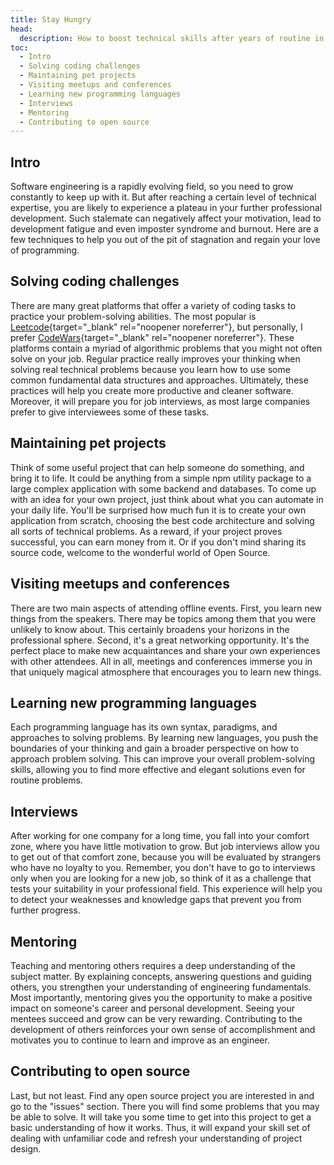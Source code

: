 ```yaml
---
title: Stay Hungry
head:
  description: How to boost technical skills after years of routine in software engineering.
toc:
  - Intro
  - Solving coding challenges
  - Maintaining pet projects
  - Visiting meetups and conferences
  - Learning new programming languages
  - Interviews
  - Mentoring
  - Contributing to open source
---
```


## Intro

Software engineering is a rapidly evolving field, so you need to grow constantly to keep up with it. But after reaching a certain level of technical expertise, you are likely to experience a plateau in your further professional development. Such stalemate can negatively affect your motivation, lead to development fatigue and even imposter syndrome and burnout. Here are a few techniques to help you out of the pit of stagnation and regain your love of programming.

## Solving coding challenges

There are many great platforms that offer a variety of coding tasks to practice your problem-solving abilities. The most popular is [Leetcode](https://leetcode.com/){target="\_blank" rel="noopener noreferrer"}, but personally, I prefer [CodeWars](https://www.codewars.com/){target="\_blank" rel="noopener noreferrer"}. These platforms contain a myriad of algorithmic problems that you might not often solve on your job. Regular practice really improves your thinking when solving real technical problems because you learn how to use some common fundamental data structures and approaches. Ultimately, these practices will help you create more productive and cleaner software. Moreover, it will prepare you for job interviews, as most large companies prefer to give interviewees some of these tasks.

## Maintaining pet projects

Think of some useful project that can help someone do something, and bring it to life. It could be anything from a simple npm utility package to a large complex application with some backend and databases. To come up with an idea for your own project, just think about what you can automate in your daily life. You'll be surprised how much fun it is to create your own application from scratch, choosing the best code architecture and solving all sorts of technical problems. As a reward, if your project proves successful, you can earn money from it. Or if you don't mind sharing its source code, welcome to the wonderful world of Open Source.

## Visiting meetups and conferences

There are two main aspects of attending offline events. First, you learn new things from the speakers. There may be topics among them that you were unlikely to know about. This certainly broadens your horizons in the professional sphere. Second, it's a great networking opportunity. It's the perfect place to make new acquaintances and share your own experiences with other attendees. All in all, meetings and conferences immerse you in that uniquely magical atmosphere that encourages you to learn new things.

## Learning new programming languages

Each programming language has its own syntax, paradigms, and approaches to solving problems. By learning new languages, you push the boundaries of your thinking and gain a broader perspective on how to approach problem solving. This can improve your overall problem-solving skills, allowing you to find more effective and elegant solutions even for routine problems.

## Interviews

After working for one company for a long time, you fall into your comfort zone, where you have little motivation to grow. But job interviews allow you to get out of that comfort zone, because you will be evaluated by strangers who have no loyalty to you. Remember, you don't have to go to interviews only when you are looking for a new job, so think of it as a challenge that tests your suitability in your professional field. This experience will help you to detect your weaknesses and knowledge gaps that prevent you from further progress.

## Mentoring

Teaching and mentoring others requires a deep understanding of the subject matter. By explaining concepts, answering questions and guiding others, you strengthen your understanding of engineering fundamentals. Most importantly, mentoring gives you the opportunity to make a positive impact on someone's career and personal development. Seeing your mentees succeed and grow can be very rewarding. Contributing to the development of others reinforces your own sense of accomplishment and motivates you to continue to learn and improve as an engineer.

## Contributing to open source

Last, but not least. Find any open source project you are interested in and go to the "issues" section. There you will find some problems that you may be able to solve. It will take you some time to get into this project to get a basic understanding of how it works. Thus, it will expand your skill set of dealing with unfamiliar code and refresh your understanding of project design.